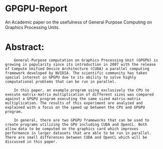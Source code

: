 # GPGPU-Report
An Academic paper on the usefulness of General Purpose Computing on Graphics Processing Units.

# Abstract:
        General-Purpose computation on Graphics Processing Unit (GPGPU) is growing in popularity since its introduction in 2007 with the release of Compute Unified Device Architecture (CUDA) a parallel computing framework developed by NVIDIA. The scientific community has taken special interest in GPGPU due to its ability to solve highly computational problems that can be run in parallel.

        In this paper, an example program using exclusively the CPU to execute matrix-matrix multiplication of different sizes was compared against a GPGPU program executing the same sized matrix-matrix multiplication. The results of this experiment are analyzed and explained with a focus on the speed up between the CPU and GPGPU program.

        In general, there are two GPGPU frameworks that can be used to create programs utilizing the GPU including CUDA and OpenCL. Both allow data to be computed on the graphics card which improves performance in larger datasets that are able to be run in parallel. There are small differences between CUDA and OpenCL which will be discussed in this paper.
